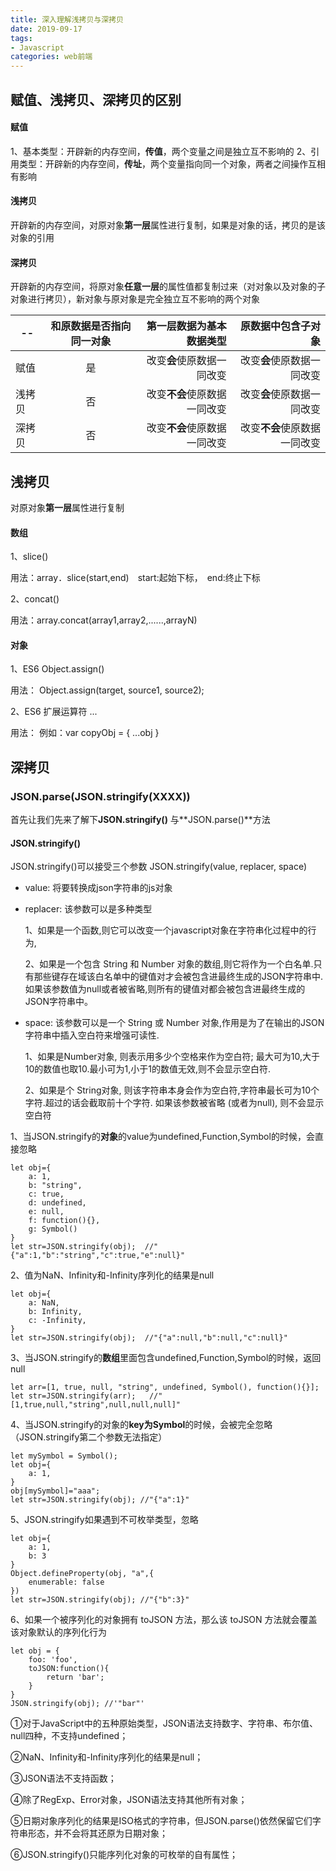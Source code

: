```yaml
---
title: 深入理解浅拷贝与深拷贝
date: 2019-09-17
tags:
- Javascript
categories: web前端
---
```


## 赋值、浅拷贝、深拷贝的区别
#### 赋值
1、基本类型：开辟新的内存空间，**传值**，两个变量之间是独立互不影响的
2、引用类型：开辟新的内存空间，**传址**，两个变量指向同一个对象，两者之间操作互相有影响
#### 浅拷贝
开辟新的内存空间，对原对象**第一层**属性进行复制，如果是对象的话，拷贝的是该对象的引用
#### 深拷贝
开辟新的内存空间，将原对象**任意一层**的属性值都复制过来（对对象以及对象的子对象进行拷贝），新对象与原对象是完全独立互不影响的两个对象

--|和原数据是否指向同一对象|  第一层数据为基本数据类型   |原数据中包含子对象
--|:--:|--:|--:
赋值|        是          |改变**会**使原数据一同改变   |改变**会**使原数据一同改变        
浅拷贝|      否          |改变**不会**使原数据一同改变 |改变**会**使原数据一同改变
深拷贝|      否          |改变**不会**使原数据一同改变 | 改变**不会**使原数据一同改变


## 浅拷贝
对原对象**第一层**属性进行复制
#### 数组
1、slice()

用法：array．slice(start,end)　start:起始下标，　end:终止下标

2、concat()

用法：array.concat(array1,array2,......,arrayN)

#### 对象
1、ES6 Object.assign()

用法： Object.assign(target, source1, source2);

2、ES6 扩展运算符 ...

用法： 例如：var copyObj = { ...obj }

## 深拷贝
### JSON.parse(JSON.stringify(XXXX))
首先让我们先来了解下**JSON.stringify()** 与**JSON.parse()**方法
#### JSON.stringify()

JSON.stringify()可以接受三个参数 JSON.stringify(value, replacer, space)

* value: 将要转换成json字符串的js对象
* replacer: 该参数可以是多种类型

    1、如果是一个函数,则它可以改变一个javascript对象在字符串化过程中的行为, 

    2、如果是一个包含 String 和 Number 对象的数组,则它将作为一个白名单.只有那些键存在域该白名单中的键值对才会被包含进最终生成的JSON字符串中.如果该参数值为null或者被省略,则所有的键值对都会被包含进最终生成的JSON字符串中。
* space: 该参数可以是一个 String 或 Number 对象,作用是为了在输出的JSON字符串中插入空白符来增强可读性. 

    1、如果是Number对象, 则表示用多少个空格来作为空白符; 最大可为10,大于10的数值也取10.最小可为1,小于1的数值无效,则不会显示空白符. 

    2、如果是个 String对象, 则该字符串本身会作为空白符,字符串最长可为10个字符.超过的话会截取前十个字符. 如果该参数被省略 (或者为null), 则不会显示空白符

1、当JSON.stringify的**对象**的value为undefined,Function,Symbol的时候，会直接忽略
```
let obj={
    a: 1,
    b: "string",
    c: true,
    d: undefined,
    e: null,
    f: function(){},
    g: Symbol()
}
let str=JSON.stringify(obj);  //"{"a":1,"b":"string","c":true,"e":null}"
```
2、值为NaN、Infinity和-Infinity序列化的结果是null
```
let obj={
    a: NaN,
    b: Infinity,
    c: -Infinity,
}
let str=JSON.stringify(obj);  //"{"a":null,"b":null,"c":null}"
```

3、当JSON.stringify的**数组**里面包含undefined,Function,Symbol的时候，返回null
```
let arr=[1, true, null, "string", undefined, Symbol(), function(){}];
let str=JSON.stringify(arr);   //"[1,true,null,"string",null,null,null]"
```

4、当JSON.stringify的对象的**key为Symbol**的时候，会被完全忽略（JSON.stringify第二个参数无法指定）
```
let mySymbol = Symbol();
let obj={
    a: 1,
}
obj[mySymbol]="aaa";
let str=JSON.stringify(obj); //"{"a":1}"
```

5、JSON.stringify如果遇到不可枚举类型，忽略
```
let obj={
    a: 1,
    b: 3
}
Object.defineProperty(obj, "a",{
    enumerable: false
})
let str=JSON.stringify(obj); //"{"b":3}"
```
6、如果一个被序列化的对象拥有 toJSON 方法，那么该 toJSON 方法就会覆盖该对象默认的序列化行为
```
let obj = {
    foo: 'foo',
    toJSON:function(){
        return 'bar';
    }
}
JSON.stringify(obj); //'"bar"'
```

①对于JavaScript中的五种原始类型，JSON语法支持数字、字符串、布尔值、null四种，不支持undefined；

②NaN、Infinity和-Infinity序列化的结果是null；

③JSON语法不支持函数；

④除了RegExp、Error对象，JSON语法支持其他所有对象；

⑤日期对象序列化的结果是ISO格式的字符串，但JSON.parse()依然保留它们字符串形态，并不会将其还原为日期对象；

⑥JSON.stringify()只能序列化对象的可枚举的自有属性；




